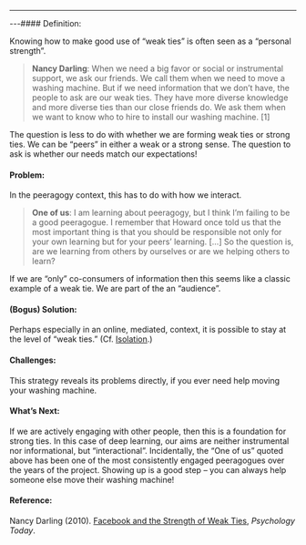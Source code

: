 ---
---#### Definition:

Knowing how to make good use of “weak ties” is often seen as a “personal
strength”.

> **Nancy Darling**: When we need a big favor or social or instrumental
> support, we ask our friends. We call them when we need to move a
> washing machine. But if we need information that we don’t have, the
> people to ask are our weak ties. They have more diverse knowledge and
> more diverse ties than our close friends do. We ask them when we want
> to know who to hire to install our washing machine.
> <span>[</span>1<span>]</span>

The question is less to do with whether we are forming weak ties or
strong ties. We can be “peers” in either a weak or a strong sense. The
question to ask is whether our needs match our expectations!

#### Problem:

In the peeragogy context, this has to do with how we interact.

> **One of us**: I am learning about peeragogy, but I think I’m failing
> to be a good peeragogue. I remember that Howard once told us that the
> most important thing is that you should be responsible not only for
> your own learning but for your peers’ learning.
> <span>[</span>…<span>]</span> So the question is, are we learning from
> others by ourselves or are we helping others to learn?

If we are “only” co-consumers of information then this seems like a
classic example of a weak tie. We are part of the an “audience”.

#### (Bogus) Solution:

Perhaps especially in an online, mediated, context, it is possible to
stay at the level of “weak ties.” (Cf.
[Isolation](http://peeragogy.org/antipatterns/isolation/).)

#### Challenges:

This strategy reveals its problems directly, if you ever need help
moving your washing machine.

#### What’s Next:

If we are actively engaging with other people, then this is a foundation
for strong ties. In this case of deep learning, our aims are neither
instrumental nor informational, but “interactional”. Incidentally, the
“One of us” quoted above has been one of the most consistently engaged
peeragogues over the years of the project. Showing up is a good step –
you can always help someone else move their washing machine!

#### Reference:

Nancy Darling (2010). [Facebook and the Strength of Weak
Ties](http://www.psychologytoday.com/blog/thinking-about-kids/201005/facebook-and-the-strength-weak-ties),
*Psychology Today*.

